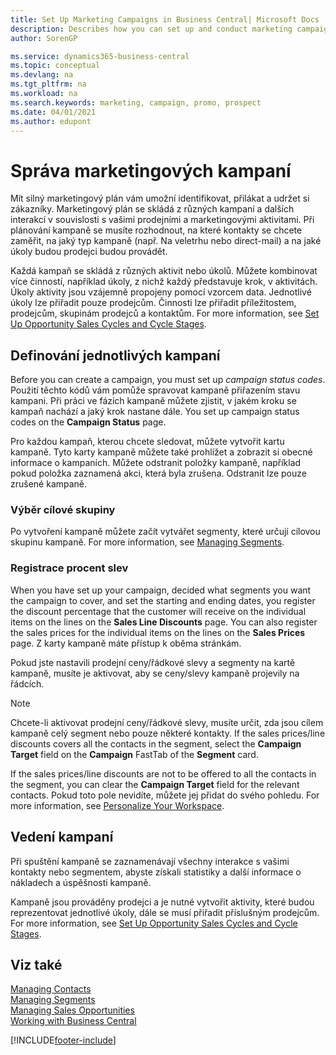 ```yaml
---
title: Set Up Marketing Campaigns in Business Central| Microsoft Docs
description: Describes how you can set up and conduct marketing campaigns in Business Central to help you identify and attract prospects and retain customers.
author: SorenGP

ms.service: dynamics365-business-central
ms.topic: conceptual
ms.devlang: na
ms.tgt_pltfrm: na
ms.workload: na
ms.search.keywords: marketing, campaign, promo, prospect
ms.date: 04/01/2021
ms.author: edupont
---
```

# Správa marketingových kampaní
Mít silný marketingový plán vám umožní identifikovat, přilákat a udržet si zákazníky. Marketingový plán se skládá z různých kampaní a dalších interakcí v souvislosti s vašimi prodejními a marketingovými aktivitami. Při plánování kampaně se musíte rozhodnout, na které kontakty se chcete zaměřit, na jaký typ kampaně (např. Na veletrhu nebo direct-mail) a na jaké úkoly budou prodejci budou provádět.

Každá kampaň se skládá z různých aktivit nebo úkolů. Můžete kombinovat více činností, například úkoly, z nichž každý představuje krok, v aktivitách. Úkoly aktivity jsou vzájemně propojeny pomocí vzorcem data. Jednotlivé úkoly lze přiřadit pouze prodejcům. Činnosti lze přiřadit příležitostem, prodejcům, skupinám prodejců a kontaktům. For more information, see [Set Up Opportunity Sales Cycles and Cycle Stages](marketing-how-setup-opportunity-sales-cycles-stages.md).

## Definování jednotlivých kampaní
Before you can create a campaign, you must set up *campaign status codes*. Použití těchto kódů vám pomůže spravovat kampaně přiřazením stavu kampani. Při práci ve fázích kampaně můžete zjistit, v jakém kroku se kampaň nachází a jaký krok nastane dále. You set up campaign status codes on the **Campaign Status** page.

Pro každou kampaň, kterou chcete sledovat, můžete vytvořit kartu kampaně. Tyto karty kampaně můžete také prohlížet a zobrazit si obecné informace o kampaních.
Můžete odstranit položky kampaně, například pokud položka zaznamená akci, která byla zrušena. Odstranit lze pouze zrušené kampaně.

### Výběr cílové skupiny
Po vytvoření kampaně můžete začít vytvářet segmenty, které určují cílovou skupinu kampaně. For more information, see [Managing Segments](marketing-segments.md).

### Registrace procent slev
When you have set up your campaign, decided what segments you want the campaign to cover, and set the starting and ending dates, you register the discount percentage that the customer will receive on the individual items on the lines on the **Sales Line Discounts** page. You can also register the sales prices for the individual items on the lines on the **Sales Prices** page. Z karty kampaně máte přístup k oběma stránkám.

Pokud jste nastavili prodejní ceny/řádkové slevy a segmenty na kartě kampaně, musíte je aktivovat, aby se ceny/slevy kampaně projevily na řádcích.

> [!NOTE]  
> Chcete-li aktivovat prodejní ceny/řádkové slevy, musíte určit, zda jsou cílem kampaně celý segment nebo pouze některé kontakty. If the sales prices/line discounts covers all the contacts in the segment, select the **Campaign Target** field on the **Campaign** FastTab of the **Segment** card.

If the sales prices/line discounts are not to be offered to all the contacts in the segment, you can clear the **Campaign Target** field for the relevant contacts. Pokud toto pole nevidíte, můžete jej přidat do svého pohledu. For more information, see [Personalize Your Workspace](ui-personalization-user.md).

## Vedení kampaní
Při spuštění kampaně se zaznamenávají všechny interakce s vašimi kontakty nebo segmentem, abyste získali statistiky a další informace o nákladech a úspěšnosti kampaně.

Kampaně jsou prováděny prodejci a je nutné vytvořit aktivity, které budou reprezentovat jednotlivé úkoly, dále se musí přiřadit příslušným prodejcům. For more information, see [Set Up Opportunity Sales Cycles and Cycle Stages](marketing-how-setup-opportunity-sales-cycles-stages.md).

## Viz také
[Managing Contacts](marketing-contacts.md)  
[Managing Segments](marketing-segments.md)  
[Managing Sales Opportunities](marketing-manage-sales-opportunities.md)  
[Working with Business Central](ui-work-product.md)


[!INCLUDE[footer-include](includes/footer-banner.md)]
